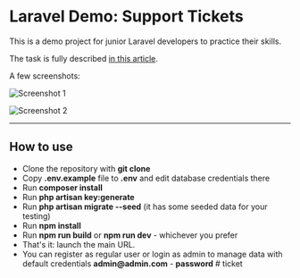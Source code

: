# Laravel Demo: Support Tickets

This is a demo project for junior Laravel developers to practice their skills.

The task is fully described [in this article](https://laraveldaily.com/post/demo-project-laravel-support-ticket-system).

A few screenshots:

![Screenshot 1](https://laraveldaily.com/uploads/2022/11/laravel-support-tickets-01.png)

![Screenshot 2](https://laraveldaily.com/uploads/2022/11/laravel-support-tickets-02.png)

---

## How to use

- Clone the repository with **git clone**
- Copy **.env.example** file to **.env** and edit database credentials there
- Run **composer install**
- Run **php artisan key:generate**
- Run **php artisan migrate --seed** (it has some seeded data for your testing)
- Run **npm install**
- Run **npm run build** or **npm run dev** - whichever you prefer
- That's it: launch the main URL.
- You can register as regular user or login as admin to manage data with default credentials __admin@admin.com__ - **password**
  #   t i c k e t 
   
   
